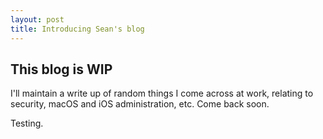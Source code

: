 ```yaml
---
layout: post
title: Introducing Sean's blog
---
```


## This blog is WIP

I'll maintain a write up of random things I come across at work, relating to security, macOS and iOS administration, etc. Come back soon.

Testing.